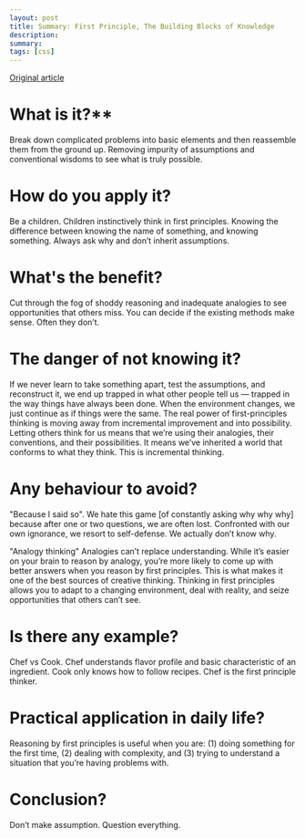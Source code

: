 ```yaml
---
layout: post
title: Summary: First Principle, The Building Blocks of Knowledge
description:
summary:
tags: [css]
---
```

[Original article](https://fs.blog/2018/04/first-principles/)

# What is it?**

Break down complicated problems into basic elements and then reassemble them from the ground up. Removing impurity of assumptions and conventional wisdoms to see what is truly possible.

# How do you apply it? 

Be a children. Children instinctively think in first principles. Knowing the difference between knowing the name of something, and knowing something. Always ask why and don’t inherit assumptions.

# What's the benefit?

Cut through the fog of shoddy reasoning and inadequate analogies to see opportunities that others miss. You can decide if the existing methods make sense. Often they don’t.

# The danger of not knowing it?

If we never learn to take something apart, test the assumptions, and reconstruct it, we end up trapped in what other people tell us — trapped in the way things have always been done. When the environment changes, we just continue as if things were the same.
The real power of first-principles thinking is moving away from incremental improvement and into possibility. Letting others think for us means that we’re using their analogies, their conventions, and their possibilities. It means we’ve inherited a world that conforms to what they think. This is incremental thinking.

# Any behaviour to avoid?

"Because I said so".
We hate this game [of constantly asking why why why] because after one or two questions, we are often lost. Confronted with our own ignorance, we resort to self-defense. We actually don’t know why.

"Analogy thinking"
Analogies can’t replace understanding. While it’s easier on your brain to reason by analogy, you’re more likely to come up with better answers when you reason by first principles. This is what makes it one of the best sources of creative thinking. Thinking in first principles allows you to adapt to a changing environment, deal with reality, and seize opportunities that others can’t see.

# Is there any example?

Chef vs Cook. Chef understands flavor profile and basic characteristic of an ingredient. Cook only knows how to follow recipes. Chef is the first principle thinker.

# Practical application in daily life?

Reasoning by first principles is useful when you are: 
(1) doing something for the first time, (2) dealing with complexity, and (3) trying to understand a situation that you’re having problems with.

# Conclusion?

Don’t make assumption. Question everything. 